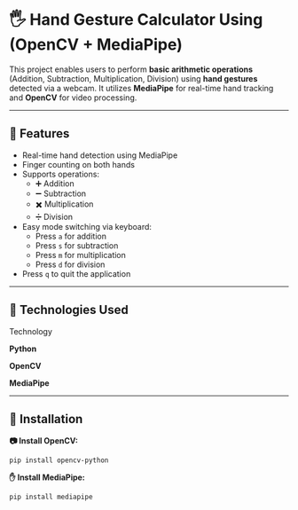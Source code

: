 # 🖐️ Hand Gesture Calculator Using (OpenCV + MediaPipe)

This project enables users to perform **basic arithmetic operations** (Addition, Subtraction, Multiplication, Division) using **hand gestures** detected via a webcam. It utilizes **MediaPipe** for real-time hand tracking and **OpenCV** for video processing.

---
## 🚀 Features

- Real-time hand detection using MediaPipe
- Finger counting on both hands
- Supports operations:
  - ➕ Addition
  - ➖ Subtraction
  - ✖️ Multiplication
  - ➗ Division
- Easy mode switching via keyboard:
  - Press `a` for addition
  - Press `s` for subtraction
  - Press `m` for multiplication
  - Press `d` for division
- Press `q` to quit the application

---

## 🧰 Technologies Used

 Technology  

 **Python** 
 
 **OpenCV** 
 
 **MediaPipe** 
 
---

## 🔧 Installation


**📷 Install OpenCV:**

`pip install opencv-python`

**✋ Install MediaPipe:**

`pip install mediapipe`
